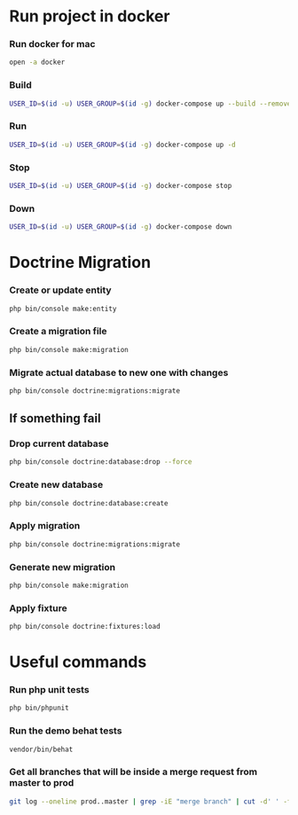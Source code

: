 # Run project in docker

### Run docker for mac
```bash
open -a docker
```

### Build
```bash
USER_ID=$(id -u) USER_GROUP=$(id -g) docker-compose up --build --remove-orphans -d
```

### Run
```bash
USER_ID=$(id -u) USER_GROUP=$(id -g) docker-compose up -d
```

### Stop
```bash
USER_ID=$(id -u) USER_GROUP=$(id -g) docker-compose stop
```

### Down
```bash
USER_ID=$(id -u) USER_GROUP=$(id -g) docker-compose down
```

# Doctrine Migration

### Create or update entity
```bash
php bin/console make:entity
```
### Create a migration file
```bash
php bin/console make:migration
```
### Migrate actual database to new one with changes
```bash
php bin/console doctrine:migrations:migrate
```

## If something fail

### Drop current database
```bash
php bin/console doctrine:database:drop --force
```
### Create new database
```bash
php bin/console doctrine:database:create
```
### Apply migration
```bash
php bin/console doctrine:migrations:migrate
```
### Generate new migration
```bash
php bin/console make:migration
```
### Apply fixture
```bash
php bin/console doctrine:fixtures:load
```

# Useful commands

### Run php unit tests
```bash
php bin/phpunit
```
### Run the demo behat tests
```bash
vendor/bin/behat
```
### Get all branches that will be inside a merge request from master to prod
```bash
git log --oneline prod..master | grep -iE "merge branch" | cut -d' ' -f2- | sort -u
```